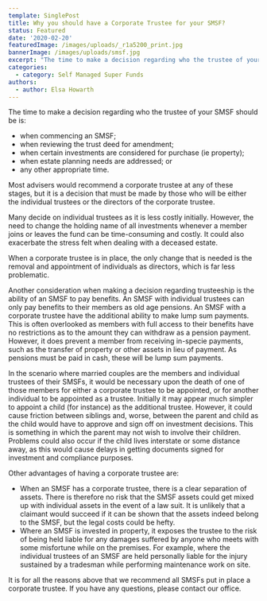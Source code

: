 ```yaml
---
template: SinglePost
title: Why you should have a Corporate Trustee for your SMSF?
status: Featured
date: '2020-02-20'
featuredImage: /images/uploads/_r1a5200_print.jpg
bannerImage: /images/uploads/smsf.jpg
excerpt: "The time to make a decision regarding who the trustee of your SMSF should be is:\n•\twhen commencing an SMSF;\n•\twhen reviewing the trust deed for amendment;\n•\twhen certain investments are considered for purchase (ie property);\n•\twhen estate planning needs are addressed; or\n•\tany other appropriate time."
categories:
  - category: Self Managed Super Funds
authors:
  - author: Elsa Howarth
---
```

The time to make a decision regarding who the trustee of your SMSF should be is:

* when commencing an SMSF;
* when reviewing the trust deed for amendment;
* when certain investments are considered for purchase (ie property);
* when estate planning needs are addressed; or
* any other appropriate time.



Most advisers would recommend a corporate trustee at any of these stages, but it is a decision that must be made by those who will be either the individual trustees or the directors of the corporate trustee.



Many decide on individual trustees as it is less costly initially.  However, the need to change the holding name of all investments whenever a member joins or leaves the fund can be time-consuming and costly.  It could also exacerbate the stress felt when dealing with a deceased estate.



When a corporate trustee is in place, the only change that is needed is the removal and appointment of individuals as directors, which is far less problematic.



Another consideration when making a decision regarding trusteeship is the ability of an SMSF to pay benefits.  An SMSF with individual trustees can only pay benefits to their members as old age pensions.  An SMSF with a corporate trustee have the additional ability to make lump sum payments.  This is often overlooked as members with full access to their benefits have no restrictions as to the amount they can withdraw as a pension payment.  However, it does prevent a member from receiving in-specie payments, such as the transfer of property or other assets in lieu of payment.  As pensions must be paid in cash, these will be lump sum payments.



In the scenario where married couples are the members and individual trustees of their SMSFs, it would be necessary upon the death of one of those members for either a corporate trustee to be appointed, or for another individual to be appointed as a trustee.  Initially it may appear much simpler to appoint a child (for instance) as the additional trustee.  However, it could cause friction between siblings and, worse, between the parent and child as the child would have to approve and sign off on investment decisions.  This is something in which the parent may not wish to involve their children.  Problems could also occur if the child lives interstate or some distance away, as this would cause delays in getting documents signed for investment and compliance purposes.



Other advantages of having a corporate trustee are:

* When an SMSF has a corporate trustee, there is a clear separation of assets.  There is therefore no risk that the SMSF assets could get mixed up with individual assets in the event of a law suit.  It is unlikely that a claimant would succeed if it can be shown that the assets indeed belong to the SMSF, but the legal costs could be hefty.
* Where an SMSF is invested in property, it exposes the trustee to the risk of being held liable for any damages suffered by anyone who meets with some misfortune while on the premises.  For example, where the individual trustees of an SMSF are held personally liable for the injury sustained by a tradesman while performing maintenance work on site.



It is for all the reasons above that we recommend all SMSFs put in place a corporate trustee.  If you have any questions, please contact our office.
